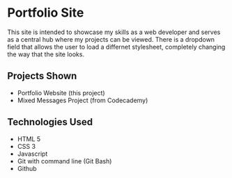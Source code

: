 # Portfolio Site
This site is intended to showcase my skills as a web developer and serves as a central hub where my projects can be viewed. There is a dropdown field that allows the user to load a differnet stylesheet, completely changing the way that the site looks.

## Projects Shown
+ Portfolio Website (this project)
+ Mixed Messages Project (from Codecademy)

## Technologies Used
+ HTML 5
+ CSS 3
+ Javascript
+ Git with command line (Git Bash)
+ Github
